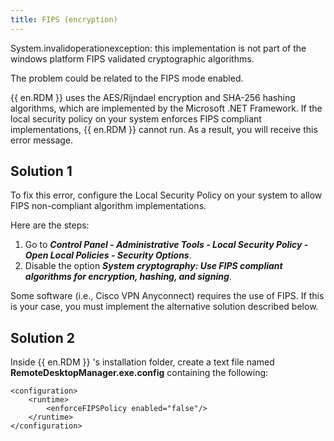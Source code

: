 ```yaml
---
title: FIPS (encryption)
---
```

System.invalidoperationexception: this implementation is not part of the windows platform FIPS validated cryptographic algorithms.  

The problem could be related to the FIPS mode enabled.  

{{ en.RDM }} uses the AES/Rijndael encryption and SHA-256 hashing algorithms, which are implemented by the Microsoft .NET Framework. If the local security policy on your system enforces FIPS compliant implementations, {{ en.RDM }} cannot run. As a result, you will receive this error message.
## Solution 1
To fix this error, configure the Local Security Policy on your system to allow FIPS non-compliant algorithm implementations.  

Here are the steps:  

1. Go to ***Control Panel - Administrative Tools - Local Security Policy - Open Local Policies - Security Options***.
1. Disable the option ***System cryptography: Use FIPS compliant algorithms for encryption, hashing, and signing***.  

Some software (i.e., Cisco VPN Anyconnect) requires the use of FIPS. If this is your case, you must implement the alternative solution described below.
## Solution 2
Inside {{ en.RDM }} 's installation folder, create a text file named **RemoteDesktopManager.exe.config** containing the following:  

```
<configuration>  
    <runtime>  
        <enforceFIPSPolicy enabled="false"/>  
    </runtime>  
</configuration>  
```
